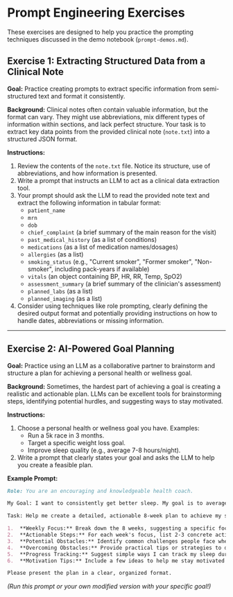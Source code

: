 # Prompt Engineering Exercises

These exercises are designed to help you practice the prompting techniques discussed in the demo notebook (`prompt-demos.md`).

## Exercise 1: Extracting Structured Data from a Clinical Note

**Goal:** Practice creating prompts to extract specific information from semi-structured text and format it consistently.

**Background:** Clinical notes often contain valuable information, but the format can vary. They might use abbreviations, mix different types of information within sections, and lack perfect structure. Your task is to extract key data points from the provided clinical note (`note.txt`) into a structured JSON format.

**Instructions:**

1.  Review the contents of the `note.txt` file. Notice its structure, use of abbreviations, and how information is presented.
2.  Write a prompt that instructs an LLM to act as a clinical data extraction tool.
3.  Your prompt should ask the LLM to read the provided note text and extract the following information in tabular format:
    *   `patient_name`
    *   `mrn`
    *   `dob`
    *   `chief_complaint` (a brief summary of the main reason for the visit)
    *   `past_medical_history` (as a list of conditions)
    *   `medications` (as a list of medication names/dosages)
    *   `allergies` (as a list)
    *   `smoking_status` (e.g., "Current smoker", "Former smoker", "Non-smoker", including pack-years if available)
    *   `vitals` (an object containing BP, HR, RR, Temp, SpO2)
    *   `assessment_summary` (a brief summary of the clinician's assessment)
    *   `planned_labs` (as a list)
    *   `planned_imaging` (as a list)
4.  Consider using techniques like role prompting, clearly defining the desired output format and potentially providing instructions on how to handle dates, abbreviations or missing information.

---

## Exercise 2: AI-Powered Goal Planning

**Goal:** Practice using an LLM as a collaborative partner to brainstorm and structure a plan for achieving a personal health or wellness goal.

**Background:** Sometimes, the hardest part of achieving a goal is creating a realistic and actionable plan. LLMs can be excellent tools for brainstorming steps, identifying potential hurdles, and suggesting ways to stay motivated.

**Instructions:**

1.  Choose a personal health or wellness goal you have. Examples: 
    *  Run a 5k race in 3 months.
    *  Target a specific weight loss goal.
    *  Improve sleep quality (e.g., average 7-8 hours/night).
2.  Write a prompt that clearly states your goal and asks the LLM to help you create a feasible plan.


**Example Prompt:**

```markdown
Role: You are an encouraging and knowledgeable health coach.

My Goal: I want to consistently get better sleep. My goal is to average 7.5 hours of sleep per night within the next 8 weeks. Currently, I average about 6 hours and often feel tired.

Task: Help me create a detailed, actionable 8-week plan to achieve my sleep goal. Please include:

1.  **Weekly Focus:** Break down the 8 weeks, suggesting a specific focus for each week (e.g., Week 1: Establish a consistent bedtime, Week 2: Optimize sleep environment, etc.).
2.  **Actionable Steps:** For each week's focus, list 2-3 concrete actions I can take.
3.  **Potential Obstacles:** Identify common challenges people face when trying to improve sleep (e.g., difficulty winding down, inconsistent schedule on weekends, stress).
4.  **Overcoming Obstacles:** Provide practical tips or strategies to deal with the identified obstacles.
5.  **Progress Tracking:** Suggest simple ways I can track my sleep duration and quality (e.g., journal, app) and how to use this information to adjust the plan.
6.  **Motivation Tips:** Include a few ideas to help me stay motivated throughout the 8 weeks.

Please present the plan in a clear, organized format.
```

*(Run this prompt or your own modified version with your specific goal!)*